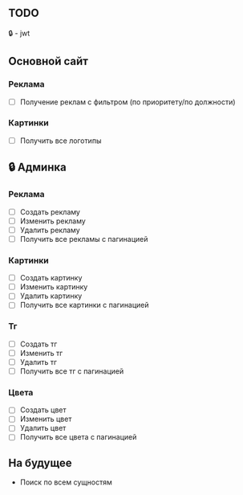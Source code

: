 ## TODO

🔒 - jwt

## Основной сайт

### **Реклама**
- [ ] Получение реклам с фильтром (по приоритету/по должности)

### **Картинки**
- [ ] Получить все логотипы

## 🔒 Админка
### **Реклама**
- [ ] Создать рекламу
- [ ] Изменить рекламу
- [ ] Удалить рекламу
- [ ] Получить все рекламы с пагинацией

### **Картинки**
- [ ] Создать картинку
- [ ] Изменить картинку
- [ ] Удалить картинку
- [ ] Получить все картинки с пагинацией

### **Тг**
- [ ] Создать тг
- [ ] Изменить тг
- [ ] Удалить тг
- [ ] Получить все тг с пагинацией

### **Цвета**
- [ ] Создать цвет
- [ ] Изменить цвет
- [ ] Удалить цвет
- [ ] Получить все цвета с пагинацией

## На будущее
- Поиск по всем сущностям
